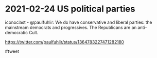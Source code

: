 # 2021-02-24 US political parties

iconoclast - @paulfuhlir: We do have conservative and liberal parties: the mainstream democrats and progressives. The Republicans are an anti-democratic Cult.

<https://twitter.com/paulfuhlir/status/1364783227471282180>

#tweet